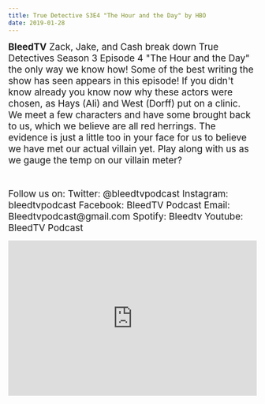 ```yaml
---
title: True Detective S3E4 "The Hour and the Day" by HBO
date: 2019-01-28
---
```


<p><span style="font-size:14pt;"><strong>BleedTV</strong> Zack, Jake, and Cash break down True Detectives Season 3 Episode 4 "The Hour and the Day" the only way we know how! Some of the best writing the show has seen appears in this episode! If you didn't know already you know now why these actors were chosen, as Hays (Ali) and West (Dorff) put on a clinic. We meet a few characters and have some brought back to us, which we believe are all red herrings. The evidence is just a little too in your face for us to believe we have met our actual villain yet. Play along with us as we gauge the temp on our villain meter?</span></p>
<p> </p>
<p><span style="font-size:14pt;">Follow us on: Twitter: @bleedtvpodcast Instagram: bleedtvpodcast Facebook: BleedTV Podcast Email: Bleedtvpodcast@gmail.com Spotify: Bleedtv Youtube: BleedTV Podcast</span></p>

<iframe src="https://www.podbean.com/media/player/gdg3b-a5fd58?from=site&vjs=1&skin=1&fonts=Helvetica&auto=0&download=1" height="315" width="100%" frameborder="0" scrolling="no" data-name="pb-iframe-player"></iframe>